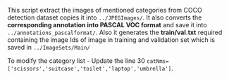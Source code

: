 This script extract the images of mentioned categories from COCO detection dataset copies it into `../JPEGImages/`. 
It also converts the **corresponding annotation into PASCAL VOC format** and save it into `../annotations_pascalformat/`.
Also it generates the **train/val.txt** required containing the image Ids of image in training and validation set which is saved in `../ImageSets/Main/`

To modify the category list
	- Update the line 30 `catNms=['scissors','suitcase','toilet','laptop','umbrella']`.
